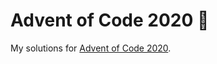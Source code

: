 # Advent of Code 2020 🎄

My solutions for [Advent of Code 2020](https://adventofcode.com/2020/about).
